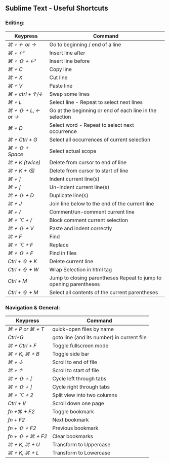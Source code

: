 ## Sublime Text - Useful Shortcuts

### Editing:

| Keypress | Command |
| ------------ | ----------- |
| *⌘ + ← or →* | Go to beginning / end of a line |
| *⌘ + ↩* | Insert line after |
| *⌘ + ⇧ + ↩* | Insert line before |
| *⌘ + C* | Copy line |
| *⌘ + X* | Cut line |
| *⌘ + V* | Paste line |
| *⌘ + ctrl + ↑/↓* | Swap some lines |
| *⌘ + L* | Select line - Repeat to select next lines |
| *⌘ + ⇧ + L, ← or →* | Go at the beginning or end of each line in the selection |
| *⌘ + D* | Select word - Repeat to select next occurrence |
| *⌘ + Ctrl + G* | Select all occurrences of current selection |
| *⌘ + ⇧ + Space* | Select actual scope |
| *⌘ + K (twice)* | Delete from cursor to end of line |
| *⌘ + K + ⌫* | Delete from cursor to start of line |
| *⌘ + ]* | Indent current line(s) |
| *⌘ + [* | Un-indent current line(s) |
| *⌘ + ⇧ + D* | Duplicate line(s) |
| *⌘ + J* | Join line below to the end of the current line |
| *⌘ + /* | Comment/un-comment current line |
| *⌘ + ⌥ + /* | Block comment current selection |
| *⌘ + ⇧ + V* | Paste and indent correctly |
| *⌘ + F* | Find |
| *⌘ + ⌥ + F* | Replace |
| *⌘ + ⇧ + F* | Find in files |
| *Ctrl + ⇧ + K* | Delete current line |
| *Ctrl + ⇧ + W* | Wrap Selection in html tag |
| *Ctrl + M* | Jump to closing parentheses Repeat to jump to opening parentheses |
| *Ctrl + ⇧ + M* | Select all contents of the current parentheses |

### Navigation & General:

| Keypress | Command |
| ------------ | ----------- |
| *⌘ + P or ⌘ + T* | quick-open files by name |
| *Ctrl+G* | goto line (and its number) in current file |
| *⌘ + Ctrl + F* | Toggle fullscreen mode |
| *⌘ + K, ⌘ + B* | Toggle side bar |
| *⌘ + ↓* | Scroll to end of file |
| *⌘ + ↑* | Scroll to start of file |
| *⌘ + ⇧ + [* | Cycle left through tabs |
| *⌘ + ⇧ + ]* | Cycle right through tabs |
| *⌘ + ⌥ + 2* | Split view into two columns |
| *Ctrl + V*  | Scroll down one page |
| *fn +⌘ + F2* | Toggle bookmark |
| *fn + F2* | Next bookmark |
| *fn + ⇧ + F2* | Previous bookmark |
| *fn + ⇧ + ⌘ + F2* | Clear bookmarks |
| *⌘ + K, ⌘ + U* | Transform to Uppercase |
| *⌘ + K, ⌘ + L* | Transform to Lowercase |
